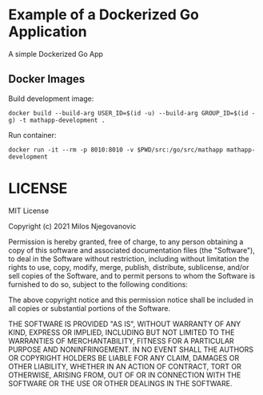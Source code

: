 # Example of a Dockerized Go Application

A simple Dockerized Go App

## Docker Images

Build development image:

```
docker build --build-arg USER_ID=$(id -u) --build-arg GROUP_ID=$(id -g) -t mathapp-development .
```

Run container:

```
docker run -it --rm -p 8010:8010 -v $PWD/src:/go/src/mathapp mathapp-development
```

# LICENSE

MIT License

Copyright (c) 2021 Milos Njegovanovic

Permission is hereby granted, free of charge, to any person obtaining a copy
of this software and associated documentation files (the "Software"), to deal
in the Software without restriction, including without limitation the rights
to use, copy, modify, merge, publish, distribute, sublicense, and/or sell
copies of the Software, and to permit persons to whom the Software is
furnished to do so, subject to the following conditions:

The above copyright notice and this permission notice shall be included in all
copies or substantial portions of the Software.

THE SOFTWARE IS PROVIDED "AS IS", WITHOUT WARRANTY OF ANY KIND, EXPRESS OR
IMPLIED, INCLUDING BUT NOT LIMITED TO THE WARRANTIES OF MERCHANTABILITY,
FITNESS FOR A PARTICULAR PURPOSE AND NONINFRINGEMENT. IN NO EVENT SHALL THE
AUTHORS OR COPYRIGHT HOLDERS BE LIABLE FOR ANY CLAIM, DAMAGES OR OTHER
LIABILITY, WHETHER IN AN ACTION OF CONTRACT, TORT OR OTHERWISE, ARISING FROM,
OUT OF OR IN CONNECTION WITH THE SOFTWARE OR THE USE OR OTHER DEALINGS IN THE
SOFTWARE.
